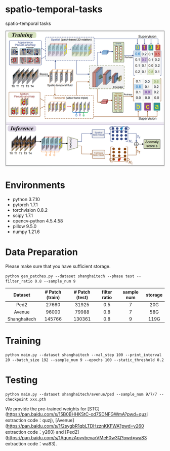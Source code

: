 # spatio-temporal-tasks
spatio-temporal tasks

![plot](./figs/yqy2.jpg)

# Environments
- python 3.7.10
- pytorch 1.7.1
- torchvision 0.8.2
- scipy 1.7.1
- opencv-python 4.5.4.58
- pillow 9.5.0
- numpy 1.21.6
# Data Preparation
Please make sure that you have sufficient storage.
```
python gen_patches.py --dataset shanghaitech --phase test --filter_ratio 0.8 --sample_num 9
```
|    Dataset    | # Patch (train) |  # Patch (test) |  filter ratio  |  sample num  |  storage  |
|:-------------:|:---------------:|:---------------:|:--------------:|:------------:|:---------:|
|      Ped2     |       27660     |       31925     |       0.5      |       7      |     20G   |
|     Avenue    |       96000     |       79988     |       0.8      |       7      |     58G   |
|  Shanghaitech |      145766     |      130361     |       0.8      |       9      |    119G   |

# Training
```
python main.py --dataset shanghaitech --val_step 100 --print_interval 20 --batch_size 192 --sample_num 9 --epochs 100 --static_threshold 0.2
```

# Testing
```
python main.py --dataset shanghaitech/avenue/ped --sample_num 9/7/7 --checkpoint xxx.pth
```
We provide the pre-trained weights for [STC](https://pan.baidu.com/s/15B0BHHKStC-od7SDNFGWmA?pwd=quzj 
extraction code：quzj), [Avenue](https://pan.baidu.com/s/1f2sygbR1qbLTDHzznKKFWA?pwd=y260 
extraction code：y260) and [Ped2](https://pan.baidu.com/s/1AqunzApvvbevarVMeF0w3Q?pwd=wa83 
extraction code：wa83).
